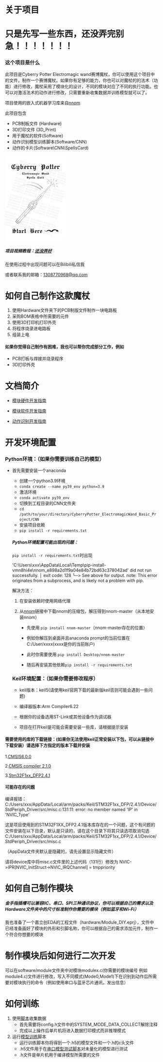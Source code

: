 # 关于项目

# 只是先写一些东西，还没弄完别急！！！！！！！

### 这个项目是什么

此项目是Cyberry Potter Electromagic wand赛博魔杖，你可以使用这个项目中的文件，制作一个赛博魔杖。如果你有足够的能力，你也可以对魔杖的的法术（功能）进行修改，魔杖采用了模块化的设计，不同的模块对应了不同的执行功能。也可以对激活法术的动作进行修改，只需要重新收集数据并训练模型就可以了。



项目使用的嵌入式机器学习库来自[nnom](https://github.com/majianjia/nnom)

此项目包含

- PCB制板文件 (Hardware)
- 3D打印文件 (3D_Print)
- 用于魔杖的软件(Software)
- 动作识别模型训练脚本(Software/CNN)
- 动作的卡片(Software\CNN\SpellsCard)

<img src=".\Software\CNN\SpellsCard/Spell_Card.jpg" alt="Spell Card" width="200" height="auto">

##### 项目视频教程：[还没弄好](https://www.bilibili.com/video/BV13E421w7PY/)



在使用过程中出现问题可以在Bilibili私信我

或者联系我的邮箱：1308770968@qq.com


# 如何自己制作这款魔杖

1. 使用Hardware文件夹下的PCB制版文件制作一块电路板
2. 采购BOM表格中所需要的元件
3. 使用3D打印机打印外壳
4. 将程序烧录进电路板
5. 组装上电



#### 如果你觉得自己制作有困难，我也可以帮你完成部分工作，例如

- PCB打板与焊接并烧录程序
- 3D打印外壳

# 文档简介

- [模块硬件开发指南](./Hardware_Development_Guide.md)

- [模块软件开发指南](./Sotfware_Development_Guide.md)

- [动作识别开发指南](Sotfware_Development_Guide.md)

  

# 开发环境配置

### Python环境：（如果你需要训练自己的模型）

- 首先需要安装一个anaconda

  - 创建一个python3.9环境
  - `conda create --name py39_env python=3.9`
  - 激活环境
  - `conda activate py39_env`
  - 切换到工程目录的CNN文件夹
  - `cd /path/to/your/directory/CyberryPotter_ElectromagicWand_Basic_Project/CNN`
  - 安装项目依赖
  - `pip install -r requirements.txt`

  

  ##### Python环境配置可能出现的问题：

  `pip install -r requirements.txt`时出现

  'C:\Users\xxx\AppData\Local\Temp\pip-install-vmn8hi4e\nnom_e898a2d1f9a04e84b72bd63c378042ad' did not run successfully. │ exit code: 128 ╰─> See above for output. note: This error originates from a subprocess, and is likely not a problem with pip.

  解决方法：

  1. 在安装依赖时使用网络代理

  2. 从[nnom](https://github.com/majianjia/nnom)链接中下载nnom的压缩包，解压得到nnom-master（从本地安装nnom）

     - 先使用 `pip install nnom-master`（nnom-master存在的位置）

     - 例如你解压到桌面并且anaconda prompt的当前位置在C:/User/xxxx(xxxx是你的当前账户)

     - 此时你需要使用 `pip install Desktop/nnom-master`

     - 随后再安装其他依赖`pip install -r requirements.txt`

       

  ### Keil环境配置：（如果你需要修改程序）

  - keil版本：keil5(请使用keil官网下载的最新版keil否则可能会遇到一些问题)

  - 编译器版本:Arm Compiler6.22

  - 根据你的设备选用ST-Link或其他设备作为调试器

  - 项目在打开keil是可能会需要安装一些库，请根据提示安装

    

#### 需要使用的库的下载链接：(如果你无法使用keil正常安装以下包，可以从链接中下载安装）请选择下方指定的版本下载并安装

1.[CMSIS6.0.0](https://www.keil.arm.com/packs/cmsis-arm/versions/)

2.[CMSIS compiler 2.1.0](https://www.keil.arm.com/packs/cmsis-compiler-arm/versions/)

3.[Stm32F1xx_DFP2.4.1](https://www.keil.arm.com/packs/stm32f1xx_dfp-keil/versions/)

#### 可能存在的问题

编译报错：C:/Users/xxx/AppData/Local/arm/packs/Keil/STM32F1xx_DFP/2.4.1/Device/StdPeriph_Driver/src/misc.c:131:11: error: no member named 'IP' in 'NVIC_Type'

这是项目使用到的STM32F1XX_DFP2.4.1版本库存在的一个问题，这个有问题的文件安装在以下目录，默认是只读的，请在这个目录下将其只读选项取消勾选
C:/Users/xxx/AppData/Local/arm/packs/Keil/STM32F1xx_DFP/2.4.1/Device/StdPeriph_Driver/src/misc.c
    
（AppData文件夹默认是隐藏的，请先设置显示隐藏文件）
    
请将device库中将misc.c文件里的上述代码（131行）修改为
NVIC->IPR[NVIC_InitStruct->NVIC_IRQChannel] = tmppriority
    

# 如何自己制作模块

##### 金手指插槽可以兼容IIC、串口、SPI三种通讯协议，你可以根据自己的需求以及Hardware文件夹中的尺寸标准制作你需要的模块（例如蓝牙和Wi-Fi）

我也准备了一个嘉立创EDA的工程文件（hardware/Module_DIY.eprj），文件中已经准备画好了模块的外形和引脚名称，你可以根据自己的需求添加元件，制作一个符合你想要的模块



# 制作模块后如何进行二次开发

可以在software/module文件夹中对模块modulex.c(你需要的模块编号 例如module4.c)文件进行修改，写入不同模式(Mode0,Mode1)下在识别到动作后所需要对模块执行的命令（例如使用串口与蓝牙芯片通讯，发出信息）

# 如何训练

1. 使用[脚本](https://github.com/lyg09270/CyberryPotter_ElectromagicWand_Basic_Project/blob/main/CNN/Serial_Read.py)收集数据
   - 首先需要将config.h文件中的SYSTEM_MODE_DATA_COLLECT解除注释
   - 完成以上操作后单片机将进入数据打印模式而非推理模式
2. 运行[模型训练](https://github.com/lyg09270/CyberryPotter_ElectromagicWand_Basic_Project/blob/main/CNN/CNNTrainRaw.py)脚本
   - 运行训练脚本你将得到一个.h5的模型文件和一个.h的c头文件
   - .h5文件用于在[串口模型测试脚本](https://github.com/lyg09270/CyberryPotter_ElectromagicWand_Basic_Project/blob/main/CNN/CNNTestSerialRaw.py)对未量化的模型进行测试
   - .h文件是单片机用于编译模型所需要的文件
